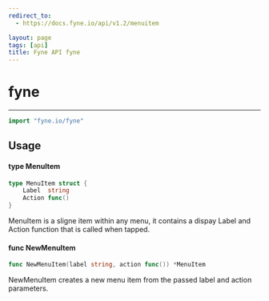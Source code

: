 ```yaml
---
redirect_to:
  - https://docs.fyne.io/api/v1.2/menuitem

layout: page
tags: [api]
title: Fyne API fyne
---
```



# fyne
---
```go
import "fyne.io/fyne"
```

## Usage

#### type MenuItem

```go
type MenuItem struct {
	Label  string
	Action func()
}
```

MenuItem is a sligne item within any menu, it contains a dispay Label and Action function that is called when tapped.

#### func  NewMenuItem

```go
func NewMenuItem(label string, action func()) *MenuItem
```
NewMenuItem creates a new menu item from the passed label and action parameters.
